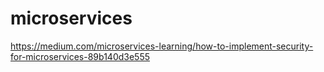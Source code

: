 # microservices
https://medium.com/microservices-learning/how-to-implement-security-for-microservices-89b140d3e555
